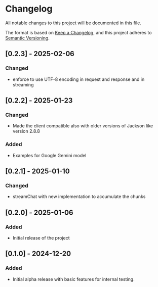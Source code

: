 # Changelog

All notable changes to this project will be documented in this file.

The format is based on [Keep a Changelog](https://keepachangelog.com/en/1.0.0/), 
and this project adheres to [Semantic Versioning](https://semver.org/spec/v2.0.0.html).

## [0.2.3] - 2025-02-06
### Changed
- enforce to use UTF-8 encoding in request and response and in streaming 

## [0.2.2] - 2025-01-23
### Changed
- Made the client compatible also with older versions of Jackson like version 2.8.8

### Added
- Examples for Google Gemini model

## [0.2.1] - 2025-01-10
### Changed
- streamChat with new implementation to accumulate the chunks

## [0.2.0] - 2025-01-06
### Added
- Initial release of the project

## [0.1.0] - 2024-12-20
### Added
- Initial alpha release with basic features for internal testing.